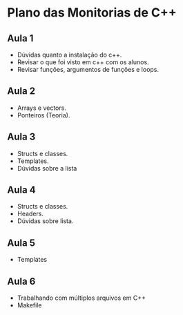 # Plano das Monitorias de C++
## Aula 1

* Dúvidas quanto a instalação do c++.
* Revisar o que foi visto em c++ com os alunos.
* Revisar funções, argumentos de funções e loops.

## Aula 2
* Arrays e vectors.
* Ponteiros (Teoria).

## Aula 3

* Structs e classes.
* Templates.
* Dúvidas sobre a lista

## Aula 4

* Structs e classes.
* Headers.
* Dúvidas sobre lista.

## Aula 5

* Templates 

## Aula 6

* Trabalhando com múltiplos arquivos em C++
* Makefile